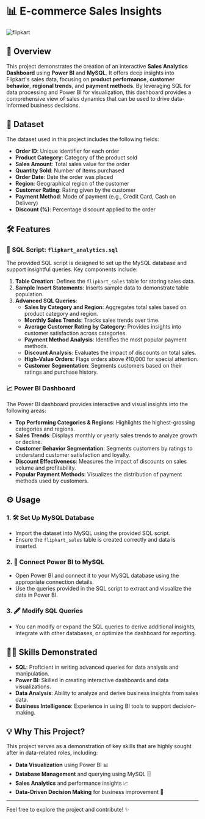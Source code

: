 # 📊 E-commerce Sales Insights
![flipkart](https://github.com/saicharannetha/Ecommerce_data_analysis/blob/main/ecommarce.jpg)
## 🚀 Overview

This project demonstrates the creation of an interactive **Sales Analytics Dashboard** using **Power BI** and **MySQL**. It offers deep insights into Flipkart's sales data, focusing on **product performance**, **customer behavior**, **regional trends**, and **payment methods**. By leveraging SQL for data processing and Power BI for visualization, this dashboard provides a comprehensive view of sales dynamics that can be used to drive data-informed business decisions.

## 📅 Dataset

The dataset used in this project includes the following fields:

- **Order ID**: Unique identifier for each order
- **Product Category**: Category of the product sold
- **Sales Amount**: Total sales value for the order
- **Quantity Sold**: Number of items purchased
- **Order Date**: Date the order was placed
- **Region**: Geographical region of the customer
- **Customer Rating**: Rating given by the customer
- **Payment Method**: Mode of payment (e.g., Credit Card, Cash on Delivery)
- **Discount (%)**: Percentage discount applied to the order

## 🛠 Features

### 📝 SQL Script: `flipkart_analytics.sql`

The provided SQL script is designed to set up the MySQL database and support insightful queries. Key components include:

1. **Table Creation**: Defines the `flipkart_sales` table for storing sales data.
2. **Sample Insert Statements**: Inserts sample data to demonstrate table population.
3. **Advanced SQL Queries**:
   - **Sales by Category and Region**: Aggregates total sales based on product category and region.
   - **Monthly Sales Trends**: Tracks sales trends over time.
   - **Average Customer Rating by Category**: Provides insights into customer satisfaction across categories.
   - **Payment Method Analysis**: Identifies the most popular payment methods.
   - **Discount Analysis**: Evaluates the impact of discounts on total sales.
   - **High-Value Orders**: Flags orders above ₹10,000 for special attention.
   - **Customer Segmentation**: Segments customers based on their ratings and purchase history.

### 📈 Power BI Dashboard

The Power BI dashboard provides interactive and visual insights into the following areas:

- **Top Performing Categories & Regions**: Highlights the highest-grossing categories and regions.
- **Sales Trends**: Displays monthly or yearly sales trends to analyze growth or decline.
- **Customer Behavior Segmentation**: Segments customers by ratings to understand customer satisfaction and loyalty.
- **Discount Effectiveness**: Measures the impact of discounts on sales volume and profitability.
- **Popular Payment Methods**: Visualizes the distribution of payment methods used by customers.

## ⚙️ Usage

### 1. 🛠 Set Up MySQL Database
- Import the dataset into MySQL using the provided SQL script.
- Ensure the `flipkart_sales` table is created correctly and data is inserted.

### 2. 🔗 Connect Power BI to MySQL
- Open Power BI and connect it to your MySQL database using the appropriate connection details.
- Use the queries provided in the SQL script to extract and visualize the data in Power BI.

### 3. 🖋 Modify SQL Queries
- You can modify or expand the SQL queries to derive additional insights, integrate with other databases, or optimize the dashboard for reporting.

## 🧑‍💻 Skills Demonstrated

- **SQL**: Proficient in writing advanced queries for data analysis and manipulation.
- **Power BI**: Skilled in creating interactive dashboards and data visualizations.
- **Data Analysis**: Ability to analyze and derive business insights from sales data.
- **Business Intelligence**: Experience in using BI tools to support decision-making.

## 💡 Why This Project?

This project serves as a demonstration of key skills that are highly sought after in data-related roles, including:
- **Data Visualization** using Power BI 📊
- **Database Management** and querying using MySQL 🗄️
- **Sales Analytics** and performance insights 📈
- **Data-Driven Decision Making** for business improvement 💼

---

Feel free to explore the project and contribute! ✨
